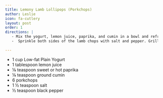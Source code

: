 ```yaml
---
title: Lemony Lamb Lollipops (Porkchops)
author: Leslie
icon: fa-cutlery
layout: post
order: 1
directions: |
   - Mix the yogurt, lemon juice, paprika, and cumin in a bowl and refrigerate until needed.
   -  Sprinkle both sides of the lamb chops with salt and pepper. Grill over medium heat for 5 minutes per side or until cooked through. Serve with the yogurt sauce.
   
---
```


<ul>
	<li>1 cup Low-fat Plain Yogurt</li>
	<li>1 tablespoon lemon juice</li>
	<li>⅛ teaspoon sweet or hot paprika</li>
	<li>⅛ teaspoon ground cumin</li>
	<li>6 porkchops</li>
	<li>1 ½ teaspoon salt</li>
	<li>½ teaspoon black pepper</li>
</ul>